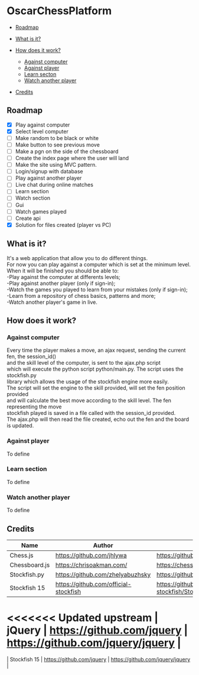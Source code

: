 # OscarChessPlatform
- [Roadmap](#roadmap-)
- [What is it?](#what-is-it-)
- [How does it work?](#how-does-it-work-)
  * [Against computer](#against-computer)
  * [Against player](#against-player-)
  * [Learn secton](#laern-section-)
  * [Watch another player](#watch-another-player-)
  
- [Credits](#credits)

## Roadmap
- [x] Play against computer
- [x] Select level computer
- [ ] Make random to be black or white
- [ ] Make button to see previous move
- [ ] Make a pgn on the side of the chessboard
- [ ] Create the index page where the user will land
- [ ] Make the site using MVC pattern.
- [ ] Login/signup with database 
- [ ] Play against another player
- [ ] Live chat during online matches
- [ ] Learn section
- [ ] Watch section
- [ ] Gui
- [ ] Watch games played
- [ ] Create api 
- [x] Solution for files created (player vs PC)

## What is it?
It's a web application that allow you to do different things.\
For now you can play against a computer which is set at the minimum level.\
When it will be finished you should be able to:\
-Play against the computer at differents levels;\
-Play against another player (only if sign-in);\
-Watch the games you played to learn from your mistakes (only if sign-in);\
-Learn from a repository of chess basics, patterns and more;\
-Watch another player's game in live. 



## How does it work?

### Against computer

  Every time the player makes a move, an ajax request, sending the current fen, the session_id()\
  and the skill level of the computer, is sent to the ajax.php script \
  which will execute the python script python/main.py. The script uses the stockfish.py\
  library which allows the usage of the stockfish engine more easily.\
  The script will set the engine to the skill provided, will set the fen position provided\
  and will calculate the best move according to the skill level. The fen representing the move\
  stockfish played is saved in a file called with the session_id provided.\
  The ajax.php will then read the file created, echo out the fen and the board is updated. 

### Against player

  To define

### Learn section

  To define

### Watch another player

  To define

  
## Credits

| Name              | Author                |Link                                                                  |
| ---------------   | --------------------- | ---------------------------- |
| Chess.js| https://github.com/jhlywa|https://github.com/jhlywa/chess.js |
| Chessboard.js | https://chrisoakman.com/ | https://chessboardjs.com/ |
| Stockfish.py | https://github.com/zhelyabuzhsky | https://github.com/zhelyabuzhsky/stockfish |
| Stockfish 15 | https://github.com/official-stockfish | https://github.com/official-stockfish/Stockfish |
<<<<<<< Updated upstream
| jQuery | https://github.com/jquery | https://github.com/jquery/jquery |
=======
| Stockfish 15 | https://github.com/jquery | https://github.com/jquery/jquery |
